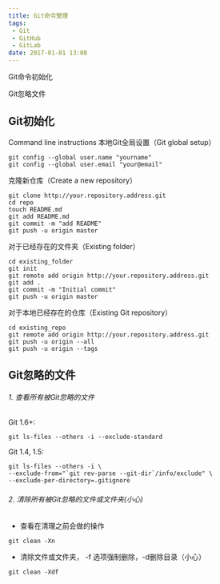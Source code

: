 ```yaml
---
title: Git命令整理
tags: 
 - Git 
 - GitHub 
 - GitLab
date: 2017-01-01 13:08
---
```


Git命令初始化

Git忽略文件

<!--more-->

## Git初始化

Command line instructions
本地Git全局设置（Git global setup）
```shell
git config --global user.name "yourname"
git config --global user.email "your@email"
```
克隆新仓库（Create a new repository）
```shell
git clone http://your.repository.address.git
cd repo
touch README.md
git add README.md
git commit -m "add README"
git push -u origin master
```
对于已经存在的文件夹（Existing folder）
```shell
cd existing_folder
git init
git remote add origin http://your.repository.address.git
git add .
git commit -m "Initial commit"
git push -u origin master
```
对于本地已经存在的仓库（Existing Git repository）
```shell
cd existing_repo
git remote add origin http://your.repository.address.git
git push -u origin --all
git push -u origin --tags
```

## Git忽略的文件

###### 1. 查看所有被Git忽略的文件

Git 1.6+:
```shell
git ls-files --others -i --exclude-standard
```
Git 1.4, 1.5:
```shell
git ls-files --others -i \
--exclude-from="`git rev-parse --git-dir`/info/exclude" \
--exclude-per-directory=.gitignore
```
###### 2. 清除所有被Git忽略的文件或文件夹(小心)
- 查看在清理之前会做的操作
```shell
git clean -Xn
```
- 清除文件或文件夹， -f 选项强制删除，-d删除目录（小心）
```shell
git clean -Xdf
```
